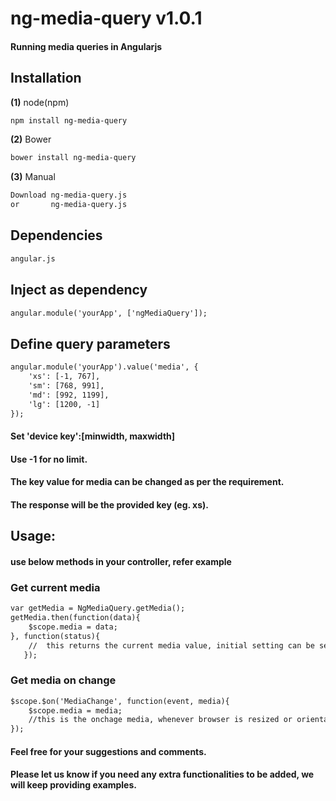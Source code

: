 # ng-media-query v1.0.1

#### Running media queries in Angularjs

## Installation

**(1)** node(npm)

>
```html
npm install ng-media-query
```

**(2)** Bower

>
```html
bower install ng-media-query
```

**(3)** Manual

>
```html
Download ng-media-query.js
or       ng-media-query.js
```

## Dependencies

>
```html
angular.js
```

## Inject as dependency

>
```html
angular.module('yourApp', ['ngMediaQuery']);
```

## Define query parameters

>
```html
angular.module('yourApp').value('media', {
    'xs': [-1, 767],
    'sm': [768, 991],
    'md': [992, 1199],
    'lg': [1200, -1]
});
```

#### Set 'device key':[minwidth, maxwidth]
#### Use -1 for no limit.
#### The key value for media can be changed as per the requirement.
#### The response will be the provided key (eg. xs).

## Usage:
#### use below methods in your controller, refer example

### Get current media

>
```html
var getMedia = NgMediaQuery.getMedia();        
getMedia.then(function(data){
    $scope.media = data;
}, function(status){
    //  this returns the current media value, initial setting can be set here
   });
```

### Get media on change

>
```html
$scope.$on('MediaChange', function(event, media){
    $scope.media = media;
    //this is the onchage media, whenever browser is resized or orientation is changed this function is called, set media change functionalities here
});
```


#### Feel free for your suggestions and comments. 
#### Please let us know if you need any extra functionalities to be added, we will keep providing examples.
